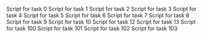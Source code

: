 Script for task 0
Script for task 1
Script for task 2
Script for task 3
Script for task 4
Script for task 5
Script for task 6
Script for task 7
Script for task 8
Script for task 9
Script for task 10
Script for task 12
Script for task 13
Script for task 100
Script for task 101
Script for task 102
Script for task 103
